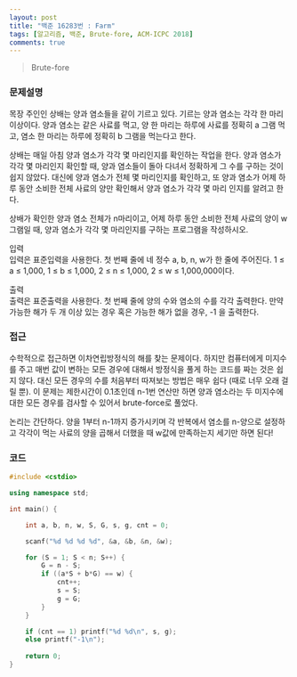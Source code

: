 ```yaml
---
layout: post
title: "백준 16283번 : Farm"
tags: [알고리즘, 백준, Brute-fore, ACM-ICPC 2018]
comments: true
---
```


> Brute-fore  

### 문제설명  
목장 주인인 상배는 양과 염소들을 같이 기르고 있다. 기르는 양과 염소는 각각 한 마리 이상이다. 양과 염소는 같은 사료를 먹고, 양 한 마리는 하루에 사료를 정확히 a 그램 먹고, 염소 한 마리는 하루에 정확히 b 그램을 먹는다고 한다.  

상배는 매일 아침 양과 염소가 각각 몇 마리인지를 확인하는 작업을 한다. 양과 염소가 각각 몇 마리인지 확인할 때, 양과 염소들이 돌아 다녀서 정확하게 그 수를 구하는 것이 쉽지 않았다. 대신에 양과 염소가 전체 몇 마리인지를 확인하고, 또 양과 염소가 어제 하루 동안 소비한 전체 사료의 양만 확인해서 양과 염소가 각각 몇 마리 인지를 알려고 한다.  

상배가 확인한 양과 염소 전체가 n마리이고, 어제 하루 동안 소비한 전체 사료의 양이 w그램일 때, 양과 염소가 각각 몇 마리인지를 구하는 프로그램을 작성하시오.  

입력  
입력은 표준입력을 사용한다. 첫 번째 줄에 네 정수 a, b, n, w가 한 줄에 주어진다. 1 ≤ a ≤ 1,000, 1 ≤ b ≤ 1,000, 2 ≤ n ≤ 1,000, 2 ≤ w ≤ 1,000,000이다.  

출력  
출력은 표준출력을 사용한다. 첫 번째 줄에 양의 수와 염소의 수를 각각 출력한다. 만약 가능한 해가 두 개 이상 있는 경우 혹은 가능한 해가 없을 경우, -1 을 출력한다.  

### 접근  
수학적으로 접근하면 이차연립방정식의 해를 찾는 문제이다. 하지만 컴퓨터에게 미지수를 주고 매번 값이 변하는 모든 경우에 대해서 방정식을 풀게 하는 코드를 짜는 것은 쉽지 않다. 대신 모든 경우의 수를 처음부터 따져보는 방법은 매우 쉽다 (때로 너무 오래 걸릴 뿐). 이 문제는 제한시간이 0.1초인데 n-1번 연산만 하면 양과 염소라는 두 미지수에 대한 모든 경우를 검사할 수 있어서 brute-force로 풀었다.  

논리는 간단하다. 양을 1부터 n-1까지 증가시키며 각 반복에서 염소를 n-양으로 설정하고 각각이 먹는 사료의 양을 곱해서 더했을 때 w값에 만족하는지 세기만 하면 된다!  

### 코드  
~~~c++
#include <cstdio>

using namespace std;

int main() {

    int a, b, n, w, S, G, s, g, cnt = 0;

    scanf("%d %d %d %d", &a, &b, &n, &w);

    for (S = 1; S < n; S++) {
        G = n - S;
        if ((a*S + b*G) == w) {
            cnt++;
            s = S;
            g = G;
        }
    }

    if (cnt == 1) printf("%d %d\n", s, g);
    else printf("-1\n");
    
    return 0;
}
~~~